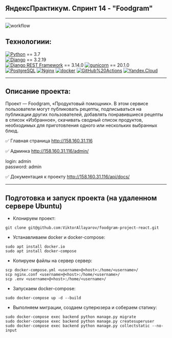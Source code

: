 ## ЯндексПрактикум. Спринт 14 - "Foodgram"

---

![workflow](https://github.com/ViktorAllayarov/foodgram-project-react/actions/workflows/workflow.yml/badge.svg)

## Технологиии:

[![Python](https://img.shields.io/badge/-Python-464646?style=flat-square&logo=Python)](https://www.python.org/) == 3.7  
[![Django](https://img.shields.io/badge/-Django-464646?style=flat-square&logo=Django)](https://www.djangoproject.com/) == 3.2.19  
[![Django REST Framework](https://img.shields.io/badge/-Django%20REST%20Framework-464646?style=flat-square&logo=Django%20REST%20Framework)](https://www.django-rest-framework.org/) == 3.14.0
[![gunicorn](https://img.shields.io/badge/-gunicorn-464646?style=flat-square&logo=gunicorn)](https://gunicorn.org/) == 20.1.0  
[![PostgreSQL](https://img.shields.io/badge/-PostgreSQL-464646?style=flat-square&logo=PostgreSQL)](https://www.postgresql.org/)
[![Nginx](https://img.shields.io/badge/-NGINX-464646?style=flat-square&logo=NGINX)](https://nginx.org/ru/)
[![docker](https://img.shields.io/badge/-Docker-464646?style=flat-square&logo=docker)](https://www.docker.com/)
[![GitHub%20Actions](https://img.shields.io/badge/-GitHub%20Actions-464646?style=flat-square&logo=GitHub%20actions)](https://github.com/features/actions)
[![Yandex.Cloud](https://img.shields.io/badge/-Yandex.Cloud-464646?style=flat-square&logo=Yandex.Cloud)](https://cloud.yandex.ru/)

---

## Описание проекта:

Проект — Foodgram, «Продуктовый помощник». В этом сервисе пользователи могут публиковать рецепты, подписываться на публикации других пользователей, добавлять понравившиеся рецепты в список «Избранное», скачивать сводный список продуктов, необходимых для приготовления одного или нескольких выбранных блюд.

✅ Главная страница
http://158.160.31.116

✅ Админка
http://158.160.31.116/admin/

login: admin  
password: admin

✅ Документация к проекту
http://158.160.31.116/api/docs/

---

## Подготовка и запуск проекта (на удаленном сервере Ubuntu)

- Клонируем проект:

```
git clone git@github.com:ViktorAllayarov/foodgram-project-react.git
```

- Устанавливаем docker и docker-compose:

```
sudo apt install docker.io
sudo apt install docker-compose
```

- Копируем файлы на сервер сервер:

```
scp docker-compose.yml <username>@<host>:/home/<username>/
scp nginx.conf <username>@<host>:/home/<username>/
scp .env <username>@<host>:/home/<username>/
```

- Запускаем docker-compose:

```
sudo docker-compose up -d --build
```

- Выполняем миграции, создаем суперюзера и собераем статику:

```
sudo docker-compose exec backend python manage.py migrate
sudo docker-compose exec backend python manage.py createsuperuser
sudo docker-compose exec backend python manage.py collectstatic --no-input
```
